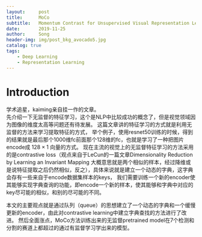 ```yaml
---
layout:     post
title:      MoCo
subtitle:   Momentum Contrast for Unsupervised Visual Representation Learning
date:       2019-11-25
author:     Song
header-img: img/post_bkg_avocado5.jpg
catalog: true
tags:
    - Deep Learning
    - Representation Learning
---
```


# Introduction
学术追星，kaiming亲自挂一作的文章。  
先介绍一下无监督的特征学习，这个是NLP中比较成功的概念了，但是视觉领域因为图像的维度太高等问题还有待发展。
这篇文章讲的特征学习的方式就是利用无监督的方法来学习提取特征的方式，
举个例子，使用resnet50训练的时候，得到的结果就是最后那个1000维fc前面那个128维的fc，也就是学习了一种把图片encode成 $128\times 1$ 向量的方式。 
现在主流的视觉上的无监督特征学习的方法采用的是contrastive loss（观点来自于LeCun的一篇文章Dimensionality Reduction by Learning an Invariant Mapping 
大概意思就是两个相似的样本，经过降维或是说特征提取之后仍然相似，反之），具体来说就是建立一个动态的字典，这字典会存有一些来自于encode数据集样本的keys，
我们需要训练一个新的encoder使其能够实现字典查询的功能，即encode一个新的样本，使其能够和字典中对应的key尽可能的相似，和别的尽可能的不同。

本文的主要观点就是通过队列（queue）的思想建立了一个动态的字典和一个缓慢更新的encoder，由此对contrastive learning中建立字典查找的方法进行了改进。
然后全面涨点，MoCo方法训练出来的无监督pretrained model在7个检测和分割的赛道上都超过的通过有监督学习学出来的模型。

# 
